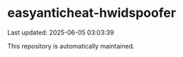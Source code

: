 # easyanticheat-hwidspoofer

Last updated: 2025-06-05 03:03:39

This repository is automatically maintained.
